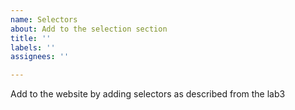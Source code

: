 ```yaml
---
name: Selectors
about: Add to the selection section
title: ''
labels: ''
assignees: ''

---
```


Add to the website by adding selectors as described from the lab3
